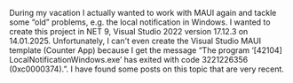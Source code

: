 During my vacation I actually wanted to work with MAUI again and tackle some “old” problems, e.g. the local notification in Windows. I wanted to create this project in NET 9, Visual Studio 2022 version 17.12.3 on 14.01.2025. Unfortunately, I can't even create the Visual Studio MAUI template (Counter App) because I get the message “The program ‘[42104] LocalNotificationWindows.exe’ has exited with code 3221226356 (0xc0000374).”. I have found some posts on this topic that are very recent. 

